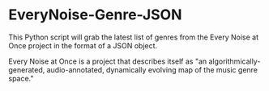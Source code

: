 # EveryNoise-Genre-JSON
This Python script will grab the latest list of genres from the Every Noise at Once project in the format of a JSON object.

Every Noise at Once is a project that describes itself as "an algorithmically-generated, audio-annotated, dynamically evolving map of the music genre space."
